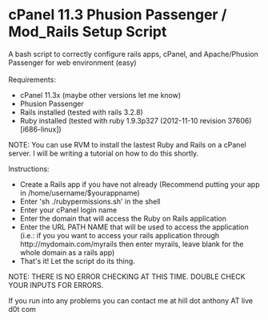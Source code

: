cPanel 11.3 Phusion Passenger / Mod_Rails Setup Script
===============================================

A bash script to correctly configure rails apps, cPanel, and Apache/Phusion Passenger for web environment (easy)<br />
<br />
Requirements: <br />
<ul>
<li>cPanel 11.3x (maybe other versions let me know)</li>
<li>Phusion Passenger</li>
<li>Rails installed (tested with rails 3.2.8)</li>
<li>Ruby installed (tested with ruby 1.9.3p327 (2012-11-10 revision 37606) [i686-linux])</li>
</ul>

NOTE: You can use RVM to install the lastest Ruby and Rails on a cPanel server.  I will be writing a tutorial on how to do this shortly.

Instructions:<br />
<ul>
<li>Create a Rails app if you have not already (Recommend putting your app in /home/username/$yourappname)</li>
<li>Enter 'sh ./rubypermissions.sh' in the shell</li>
<li>Enter your cPanel login name</li>
<li>Enter the domain that will access the Ruby on Rails application</li>
<li>Enter the URL PATH NAME that will be used to access the application (i.e.: if you you want to access your rails application through http://mydomain.com/myrails then enter myrails, leave blank for the whole domain as a rails app)</li>
<li>That's it! Let the script do its thing.</li>
</ul>

NOTE: THERE IS NO ERROR CHECKING AT THIS TIME.  DOUBLE CHECK YOUR INPUTS FOR ERRORS.

If you run into any problems you can contact me at hill dot anthony AT live d0t com